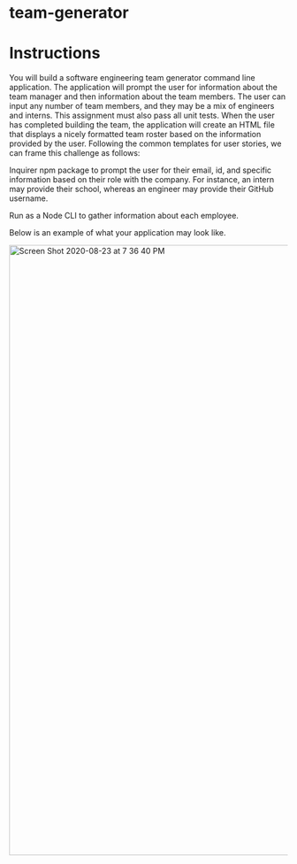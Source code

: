 # team-generator

# Instructions

You will build a software engineering team generator command line application. The application will prompt the user for information about the team manager and then information about the team members. The user can input any number of team members, and they may be a mix of engineers and interns. This assignment must also pass all unit tests. When the user has completed building the team, the application will create an HTML file that displays a nicely formatted team roster based on the information provided by the user. Following the common templates for user stories, we can frame this challenge as follows:

Inquirer npm package to prompt the user for their email, id, and specific information based on their role with the company. For instance, an intern may provide their school, whereas an engineer may provide their GitHub username.

Run as a Node CLI to gather information about each employee.

Below is an example of what your application may look like.

<img width="1103" alt="Screen Shot 2020-08-23 at 7 36 40 PM" src="https://user-images.githubusercontent.com/63895638/90998130-34080b00-e578-11ea-84bd-fb7243864d1d.png">
